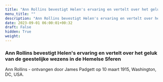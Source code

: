 ```yaml
---
title: "Ann Rollins bevestigt Helen's ervaring en vertelt over het geluk van de geestelijke wezens in de Hemelse Sferen"
menu_title: ""
description: "Ann Rollins bevestigt Helen's ervaring en vertelt over het geluk van de geestelijke wezens in de Hemelse Sferen"
date: 2023-09-01 06:00:01+00:32
draft: False
hidden: True
weight:
---
```

### Ann Rollins bevestigt Helen's ervaring en vertelt over het geluk van de geestelijke wezens in de Hemelse Sferen

Ann Rollins - ontvangen door James Padgett op 10 maart 1915, Washington, DC, USA.
